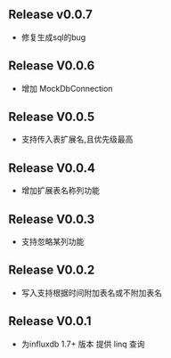 ## Release v0.0.7
* 修复生成sql的bug

## Release V0.0.6
* 增加 MockDbConnection

## Release V0.0.5
* 支持传入表扩展名,且优先级最高

## Release V0.0.4
* 增加扩展表名称列功能

## Release V0.0.3
* 支持忽略某列功能


## Release V0.0.2
* 写入支持根据时间附加表名或不附加表名

## Release V0.0.1
* 为influxdb 1.7+ 版本 提供 linq 查询

